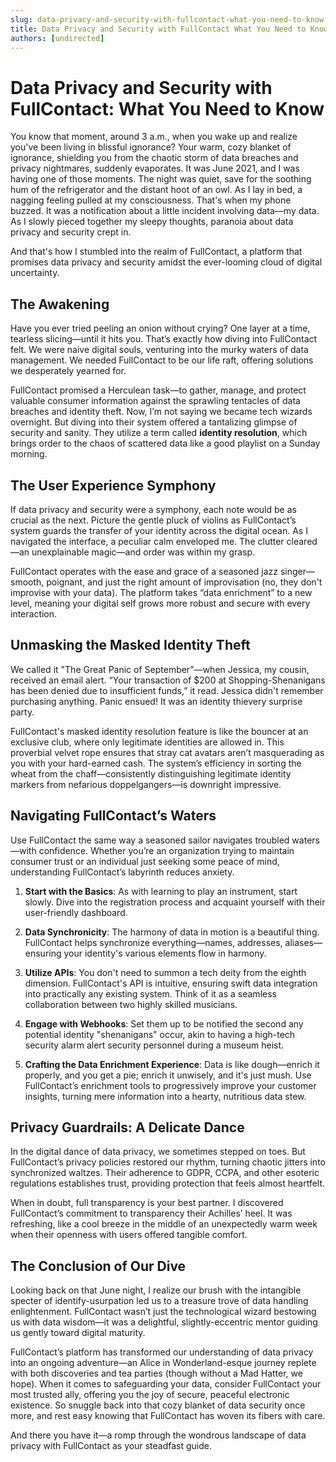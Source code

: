```yaml
---
slug: data-privacy-and-security-with-fullcontact-what-you-need-to-know
title: Data Privacy and Security with FullContact What You Need to Know
authors: [undirected]
---
```



# Data Privacy and Security with FullContact: What You Need to Know

You know that moment, around 3 a.m., when you wake up and realize you've been living in blissful ignorance? Your warm, cozy blanket of ignorance, shielding you from the chaotic storm of data breaches and privacy nightmares, suddenly evaporates. It was June 2021, and I was having one of those moments. The night was quiet, save for the soothing hum of the refrigerator and the distant hoot of an owl. As I lay in bed, a nagging feeling pulled at my consciousness. That's when my phone buzzed. It was a notification about a little incident involving data—my data. As I slowly pieced together my sleepy thoughts, paranoia about data privacy and security crept in. 

And that's how I stumbled into the realm of FullContact, a platform that promises data privacy and security amidst the ever-looming cloud of digital uncertainty. 

## The Awakening

Have you ever tried peeling an onion without crying? One layer at a time, tearless slicing—until it hits you. That’s exactly how diving into FullContact felt. We were naive digital souls, venturing into the murky waters of data management. We needed FullContact to be our life raft, offering solutions we desperately yearned for.

FullContact promised a Herculean task—to gather, manage, and protect valuable consumer information against the sprawling tentacles of data breaches and identity theft. Now, I’m not saying we became tech wizards overnight. But diving into their system offered a tantalizing glimpse of security and sanity. They utilize a term called **identity resolution**, which brings order to the chaos of scattered data like a good playlist on a Sunday morning.

## The User Experience Symphony

If data privacy and security were a symphony, each note would be as crucial as the next. Picture the gentle pluck of violins as FullContact’s system guards the transfer of your identity across the digital ocean. As I navigated the interface, a peculiar calm enveloped me. The clutter cleared—an unexplainable magic—and order was within my grasp.

FullContact operates with the ease and grace of a seasoned jazz singer—smooth, poignant, and just the right amount of improvisation (no, they don't improvise with your data). The platform takes “data enrichment” to a new level, meaning your digital self grows more robust and secure with every interaction. 

## Unmasking the Masked Identity Theft

We called it "The Great Panic of September"—when Jessica, my cousin, received an email alert. “Your transaction of $200 at Shopping-Shenanigans has been denied due to insufficient funds,” it read. Jessica didn't remember purchasing anything. Panic ensued! It was an identity thievery surprise party.

FullContact's masked identity resolution feature is like the bouncer at an exclusive club, where only legitimate identities are allowed in. This proverbial velvet rope ensures that stray cat avatars aren’t masquerading as you with your hard-earned cash. The system’s efficiency in sorting the wheat from the chaff—consistently distinguishing legitimate identity markers from nefarious doppelgangers—is downright impressive.

## Navigating FullContact’s Waters

Use FullContact the same way a seasoned sailor navigates troubled waters—with confidence. Whether you’re an organization trying to maintain consumer trust or an individual just seeking some peace of mind, understanding FullContact’s labyrinth reduces anxiety. 

1. **Start with the Basics**: As with learning to play an instrument, start slowly. Dive into the registration process and acquaint yourself with their user-friendly dashboard.

2. **Data Synchronicity**: The harmony of data in motion is a beautiful thing. FullContact helps synchronize everything—names, addresses, aliases—ensuring your identity's various elements flow in harmony.

3. **Utilize APIs**: You don't need to summon a tech deity from the eighth dimension. FullContact's API is intuitive, ensuring swift data integration into practically any existing system. Think of it as a seamless collaboration between two highly skilled musicians.

4. **Engage with Webhooks**: Set them up to be notified the second any potential identity "shenanigans" occur, akin to having a high-tech security alarm alert security personnel during a museum heist.

5. **Crafting the Data Enrichment Experience**: Data is like dough—enrich it properly, and you get a pie; enrich it unwisely, and it's just mush. Use FullContact’s enrichment tools to progressively improve your customer insights, turning mere information into a hearty, nutritious data stew.

## Privacy Guardrails: A Delicate Dance

In the digital dance of data privacy, we sometimes stepped on toes. But FullContact’s privacy policies restored our rhythm, turning chaotic jitters into synchronized waltzes. Their adherence to GDPR, CCPA, and other esoteric regulations establishes trust, providing protection that feels almost heartfelt.

When in doubt, full transparency is your best partner. I discovered FullContact’s commitment to transparency their Achilles’ heel. It was refreshing, like a cool breeze in the middle of an unexpectedly warm week when their openness with users offered tangible comfort.

## The Conclusion of Our Dive

Looking back on that June night, I realize our brush with the intangible specter of identify-usurpation led us to a treasure trove of data handling enlightenment. FullContact wasn’t just the technological wizard bestowing us with data wisdom—it was a delightful, slightly-eccentric mentor guiding us gently toward digital maturity. 

FullContact’s platform has transformed our understanding of data privacy into an ongoing adventure—an Alice in Wonderland-esque journey replete with both discoveries and tea parties (though without a Mad Hatter, we hope). When it comes to safeguarding your data, consider FullContact your most trusted ally, offering you the joy of secure, peaceful electronic existence. So snuggle back into that cozy blanket of data security once more, and rest easy knowing that FullContact has woven its fibers with care.

And there you have it—a romp through the wondrous landscape of data privacy with FullContact as your steadfast guide.